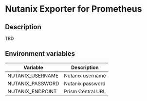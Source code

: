 # Nutanix Exporter for Prometheus

## Description

TBD

## Environment variables

| Variable | Description |
|----------|-------------|
| NUTANIX_USERNAME | Nutanix username |
| NUTANIX_PASSWORD | Nutanix password |
| NUTANIX_ENDPOINT | Prism Central URL |
